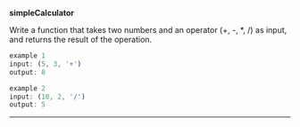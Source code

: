 **simpleCalculator**

Write a function that takes two numbers and an operator (+, -, \*, /) as input, and returns the result of the operation.

```js
example 1
input: (5, 3, '+')
output: 8

example 2
input: (10, 2, '/')
output: 5
```

---
